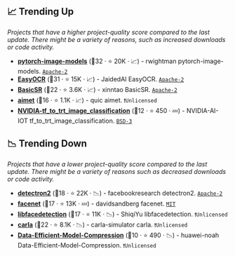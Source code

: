 ## 📈 Trending Up

_Projects that have a higher project-quality score compared to the last update. There might be a variety of reasons, such as increased downloads or code activity._

- <b><a href="https://github.com/rwightman/pytorch-image-models">pytorch-image-models</a></b> (🥇32 ·  ⭐ 20K · 📈) - rwightman pytorch-image-models. <code><a href="http://bit.ly/3nYMfla">Apache-2</a></code>
- <b><a href="https://github.com/JaidedAI/EasyOCR">EasyOCR</a></b> (🥇31 ·  ⭐ 15K · 📈) - JaidedAI EasyOCR. <code><a href="http://bit.ly/3nYMfla">Apache-2</a></code>
- <b><a href="https://github.com/xinntao/BasicSR">BasicSR</a></b> (🥇22 ·  ⭐ 3.6K · 📈) - xinntao BasicSR. <code><a href="http://bit.ly/3nYMfla">Apache-2</a></code>
- <b><a href="https://github.com/quic/aimet">aimet</a></b> (🥉16 ·  ⭐ 1.1K · 📈) - quic aimet. <code>❗Unlicensed</code>
- <b><a href="https://github.com/NVIDIA-AI-IOT/tf_to_trt_image_classification">NVIDIA-tf_to_trt_image_classification</a></b> (🥉12 ·  ⭐ 450 · 💤) - NVIDIA-AI-IOT tf_to_trt_image_classification. <code><a href="http://bit.ly/3aKzpTv">BSD-3</a></code>

## 📉 Trending Down

_Projects that have a lower project-quality score compared to the last update. There might be a variety of reasons such as decreased downloads or code activity._

- <b><a href="https://github.com/facebookresearch/detectron2">detectron2</a></b> (🥉18 ·  ⭐ 22K · 📉) - facebookresearch detectron2. <code><a href="http://bit.ly/3nYMfla">Apache-2</a></code>
- <b><a href="https://github.com/davidsandberg/facenet">facenet</a></b> (🥉17 ·  ⭐ 13K · 💤) - davidsandberg facenet. <code><a href="http://bit.ly/34MBwT8">MIT</a></code>
- <b><a href="https://github.com/ShiqiYu/libfacedetection">libfacedetection</a></b> (🥉17 ·  ⭐ 11K · 📉) - ShiqiYu libfacedetection. <code>❗Unlicensed</code>
- <b><a href="https://github.com/carla-simulator/carla">carla</a></b> (🥈22 ·  ⭐ 8.1K · 📉) - carla-simulator carla. <code>❗Unlicensed</code>
- <b><a href="https://github.com/huawei-noah/Data-Efficient-Model-Compression">Data-Efficient-Model-Compression</a></b> (🥉10 ·  ⭐ 490 · 📉) - huawei-noah Data-Efficient-Model-Compression. <code>❗Unlicensed</code>

